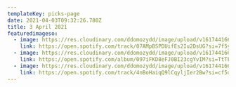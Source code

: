 ```yaml
---
templateKey: picks-page
date: 2021-04-03T09:32:26.780Z
title: 3 April 2021
featuredimageso:
  - image: https://res.cloudinary.com/ddomozydd/image/upload/v1617441665/kazzmir_kezkbs.jpg
    link: https://open.spotify.com/track/07AMpBSPDUifEs2Iu2DsUG?si=7f5yAmG6S7-IBPz8JN0oWg
  - image: https://res.cloudinary.com/ddomozydd/image/upload/v1617441665/koflow_uwisij.jpg
    link: https://open.spotify.com/album/097iFKD8eFJ0BI23cgYvIM?si=TtTF2BI2SmO2KSx91k4m1A
  - image: https://res.cloudinary.com/ddomozydd/image/upload/v1617441665/kotoji_xbninn.jpg
    link: https://open.spotify.com/track/4nBoHaiqQ9lCqyljIer2Bw?si=cf5q4kATQUWrFhiEUwaReg
---
```

